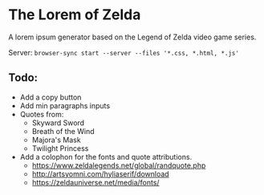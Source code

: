 # The Lorem of Zelda

A lorem ipsum generator based on the Legend of Zelda video game series.

Server: `browser-sync start --server --files '*.css, *.html, *.js'`

## Todo:
 - Add a copy button
 - Add min paragraphs inputs
 - Quotes from:
   - Skyward Sword
   - Breath of the Wind
   - Majora's Mask
   - Twilight Princess
 - Add a colophon for the fonts and quote attributions.
   - https://www.zeldalegends.net/global/randquote.php
   - http://artsyomni.com/hyliaserif/download
   - https://zeldauniverse.net/media/fonts/
